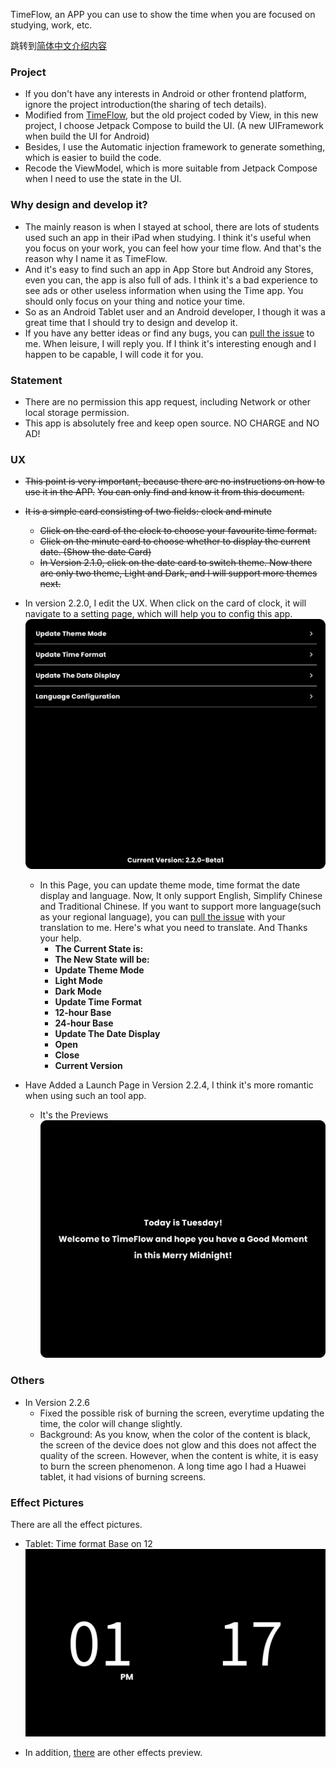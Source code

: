 TimeFlow, an APP you can use to show the time when you are focused on studying, work, etc.

跳转到[简体中文介绍内容](README_CN.md)

### Project

- If you don't have any interests in Android or other frontend platform, ignore the project introduction(the sharing of tech details).
- Modified from [TimeFlow](https://github.com/DIPENG-XU/TimeFlow), but the old project coded by View, in this new project, I choose Jetpack Compose to build the UI. (A new UIFramework when build the UI for Android)
- Besides, I use the Automatic injection framework to generate something, which is easier to build the code.
- Recode the ViewModel, which is more suitable from Jetpack Compose when I need to use the state in the UI.

### Why design and develop it?

- The mainly reason is when I stayed at school, there are lots of students used such an app in their
  iPad when studying. I think it's useful when you focus on your work, you can feel how your time
  flow. And that's the reason why I name it as TimeFlow.
- And it's easy to find such an app in App Store but Android any Stores, even you can, the app is
  also full of ads.
  I think it's a bad experience to see ads or other useless information when using the Time app.
  You should only focus on your thing and notice your time.
- So as an Android Tablet user and an Android developer, I though it was a great time that I should
  try to design and develop it.
- If you have any better ideas or find any bugs, you
  can [pull the issue](https://github.com/DIPENG-XU/TimeFlow-By-Compose/issues/new) to me. When
  leisure, I will reply you. If I think it's interesting enough and I happen to be capable, I will
  code it for you.

### Statement

- There are no permission this app request, including Network or other local storage permission.
- This app is absolutely free and keep open source. NO CHARGE and NO AD!

### UX

- ~~This point is very important, because there are no instructions on how to use it in the APP.~~
  ~~You can only find and know it from this document.~~
- ~~It is a simple card consisting of two fields: clock and minute~~
    - ~~Click on the card of the clock to choose your favourite time format.~~
    - ~~Click on the minute card to choose whether to display the current date. (Show the date
      Card)~~
    - ~~In Version 2.1.0, click on the date card to switch theme. Now there are only two theme,
      Light and Dark, and I will support more themes next.~~
- In version 2.2.0, I edit the UX. When click on the card of clock, it will navigate to a setting
  page, which will help you to config this app.
  ![IMAGE_FOR_SETTING_PAGE](show_img/english_setting_page.png)
  - In this Page, you can update theme mode, time format the date display and language. Now, It only support English, Simplify Chinese and Traditional Chinese. If you want to support more language(such as your regional language), you can [pull the issue](https://github.com/DIPENG-XU/TimeFlow-By-Compose/issues/new) with your translation to me. Here's what you need to translate. And Thanks your help.
    - **The Current State is:**
    - **The New State will be:**
    - **Update Theme Mode**
    - **Light Mode**
    - **Dark Mode**
    - **Update Time Format**
    - **12-hour Base**
    - **24-hour Base**
    - **Update The Date Display**
    - **Open**
    - **Close**
    - **Current Version**

- Have Added a Launch Page in Version 2.2.4, I think it's more romantic when using such an tool app.
  - It's the Previews
  ![IMAGE_SNAPSHOT_LAUNCH_PAGE](show_img/launch_page_snapshot.png)

### Others
- In Version 2.2.6
  - Fixed the possible risk of burning the screen, everytime updating the time, the color will change slightly.
  - Background: As you know, when the color of the content is black, the screen of the device does not glow and this does not affect the quality of the screen. 
    However, when the content is white, it is easy to burn the screen phenomenon. A long time ago I had a Huawei tablet, it had visions of burning screens.

### Effect Pictures
There are all the effect pictures.

- Tablet: Time format Base on 12
  ![IMAGE1](show_img/img1.png)

- In addition, [there](show_img) are other effects preview.